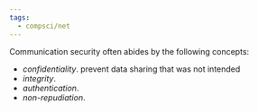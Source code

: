```yaml
---
tags:
  - compsci/net
---
```


Communication security often abides by the following concepts:
- *confidentiality*. prevent data sharing that was not intended
- *integrity*. 
- *authentication*.
- *non-repudiation*.